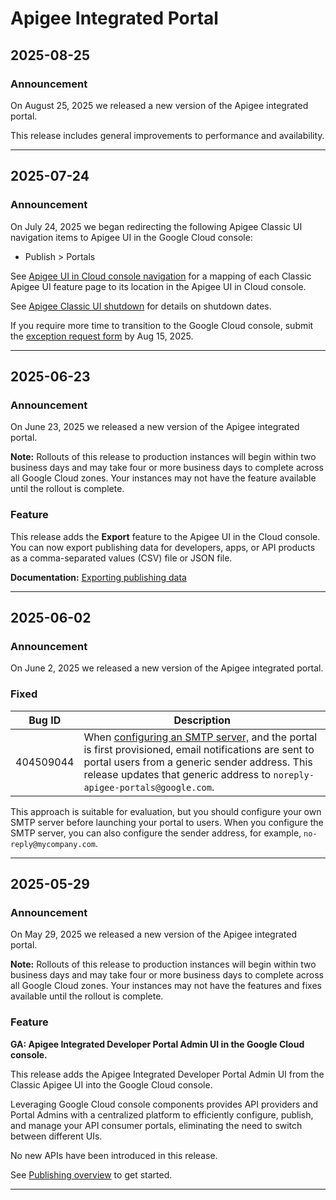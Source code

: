 # Apigee Integrated Portal

## 2025-08-25

### Announcement

On August 25, 2025 we released a new version of the Apigee integrated portal.

This release includes general improvements to performance and availability.

---
## 2025-07-24

### Announcement

On July 24, 2025 we began redirecting the following Apigee Classic UI navigation items to Apigee UI in the Google Cloud console:

* Publish > Portals

See [Apigee UI in Cloud console navigation](https://cloud.google.com/apigee/docs/api-platform/fundamentals/ui-overview#console-compare) for a mapping of each Classic Apigee UI feature page to its location in the Apigee UI in Cloud console.

See [Apigee Classic UI shutdown](https://cloud.google.com/apigee/docs/deprecations/apigee-classic-ui) for details on shutdown dates.

If you require more time to transition to the Google Cloud console, submit the [exception request form](https://docs.google.com/forms/d/e/1FAIpQLSedFe2Pj2f9B8YxD7cgWOyf8-IjRA8IhRZpZ2jXMZ9DU1uz1g/viewform) by Aug 15, 2025.

---
## 2025-06-23

### Announcement

On June 23, 2025 we released a new version of the Apigee integrated portal.

**Note:** Rollouts of this release to production instances will begin within two business days and may take four or more business days to complete across all Google Cloud zones. Your instances may not have the feature available until the rollout is complete.

### Feature

This release adds the **Export** feature to the Apigee UI in the Cloud console. You can now export publishing data for developers, apps, or API products as a comma-separated values (CSV) file or JSON file.

**Documentation:** [Exporting publishing data](https://cloud.google.com/apigee/docs/api-platform/publish/adding-developers-your-api-product#export)

---
## 2025-06-02

### Announcement

On June 2, 2025 we released a new version of the Apigee integrated portal.

### Fixed

| Bug ID | Description |
| --- | --- |
| 404509044 | When [configuring an SMTP server,](https://cloud.google.com/apigee/docs/api-platform/publish/portal/configure-email#cloud-console-ui-preview) and the portal is first provisioned, email notifications are sent to portal users from a generic sender address. This release updates that generic address to `noreply-apigee-portals@google.com`. |

This approach is suitable for evaluation, but you should configure your own SMTP server before launching your portal to users. When you configure the SMTP server, you can also configure the sender address, for example, `no-reply@mycompany.com`.

---
## 2025-05-29

### Announcement

On May 29, 2025 we released a new version of the Apigee integrated portal.

**Note:** Rollouts of this release to production instances will begin within two business days and may take four or more business days to complete across all Google Cloud zones. Your instances may not have the features and fixes available until the rollout is complete.

### Feature

**GA: Apigee Integrated Developer Portal Admin UI in the Google Cloud console.**

This release adds the Apigee Integrated Developer Portal Admin UI from the Classic Apigee UI into the Google Cloud console.

Leveraging Google Cloud console components provides API providers and Portal Admins with a centralized platform to efficiently configure, publish, and manage your API consumer portals, eliminating the need to switch between different UIs.

No new APIs have been introduced in this release.

See [Publishing overview](https://cloud.google.com/apigee/docs/api-platform/publish/publishing-overview) to get started.

---
